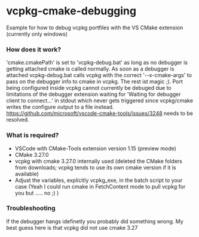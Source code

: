# vcpkg-cmake-debugging
Example for how to debug vcpkg portfiles with the VS CMake extension (currently only windows)

### How does it work?
'cmake.cmakePath' is set to 'vcpkg-debug.bat' as long as no debugger is getting attached cmake is called normally. As soon as a debugger is attached vcpkg-debug.bat calls vcpkg with the correct '--x-cmake-args' to pass on the debugger info to cmake in vcpkg. The rest ist magic ;). Port being configured inside vcpkg cannot currently be debuged due to limitations of the debugger extension waiting for 'Waiting for debugger client to connect...' in stdout which never gets triggered since vcpkg/cmake writes the configure output to a file instead. https://github.com/microsoft/vscode-cmake-tools/issues/3248 needs to be resolved.

### What is required?
- VSCode with CMake-Tools extension version 1.15 (preview mode)
- CMake 3.27.0
- vcpkg with cmake 3.27.0 internally used (deleted the CMake folders from downloads; vcpkg tends to use its own cmake version if it is available)
- Adjust the variables, explicitly vcpkg_exe, in the batch script to your case (Yeah I could run cmake in FetchContent mode to pull vcpkg for you but ..... no ;) )

### Troubleshooting
If the debugger hangs idefinetly you probably did something wrong. My best guess here is that vcpkg did not use cmake 3.27